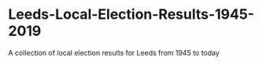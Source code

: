# Leeds-Local-Election-Results-1945-2019
A collection of local election results for Leeds from 1945 to today
